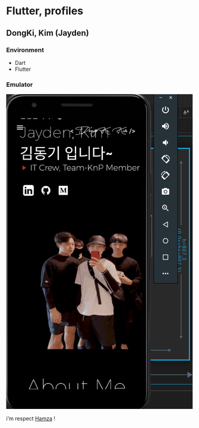 
# Flutter, profiles

DongKi, Kim (Jayden)
---

### **Environment**  
+ Dart
+ Flutter

### Emulator
![Emulator](./docs/Animation.gif)


i'm respect [Hamza](https://github.com/mhmzdev/DevFolio) !

